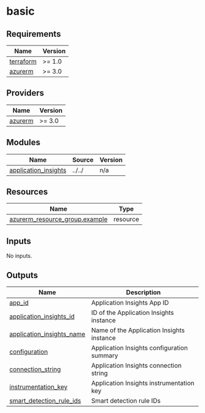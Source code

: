 # basic

<!-- BEGIN_TF_DOCS -->
## Requirements

| Name | Version |
|------|---------|
| <a name="requirement_terraform"></a> [terraform](#requirement\_terraform) | >= 1.0 |
| <a name="requirement_azurerm"></a> [azurerm](#requirement\_azurerm) | >= 3.0 |

## Providers

| Name | Version |
|------|---------|
| <a name="provider_azurerm"></a> [azurerm](#provider\_azurerm) | >= 3.0 |

## Modules

| Name | Source | Version |
|------|--------|---------|
| <a name="module_application_insights"></a> [application\_insights](#module\_application\_insights) | ../../ | n/a |

## Resources

| Name | Type |
|------|------|
| [azurerm_resource_group.example](https://registry.terraform.io/providers/hashicorp/azurerm/latest/docs/resources/resource_group) | resource |

## Inputs

No inputs.

## Outputs

| Name | Description |
|------|-------------|
| <a name="output_app_id"></a> [app\_id](#output\_app\_id) | Application Insights App ID |
| <a name="output_application_insights_id"></a> [application\_insights\_id](#output\_application\_insights\_id) | ID of the Application Insights instance |
| <a name="output_application_insights_name"></a> [application\_insights\_name](#output\_application\_insights\_name) | Name of the Application Insights instance |
| <a name="output_configuration"></a> [configuration](#output\_configuration) | Application Insights configuration summary |
| <a name="output_connection_string"></a> [connection\_string](#output\_connection\_string) | Application Insights connection string |
| <a name="output_instrumentation_key"></a> [instrumentation\_key](#output\_instrumentation\_key) | Application Insights instrumentation key |
| <a name="output_smart_detection_rule_ids"></a> [smart\_detection\_rule\_ids](#output\_smart\_detection\_rule\_ids) | Smart detection rule IDs |
<!-- END_TF_DOCS -->
